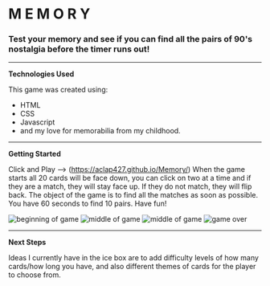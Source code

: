 # M E M O R Y
### Test your memory and see if you can find all the pairs of 90's nostalgia before the timer runs out!
***


**Technologies Used**

This game was created using:
- HTML
- CSS
- Javascript
- and my love for memorabilia from my childhood. 


***

**Getting Started**

Click and Play --> (https://aclap427.github.io/Memory/)
When the game starts all 20 cards will be face down, you can click on two at a time and if they are a match, they will stay face up. If they do not match, they will flip back. The object of the game is to find all the matches as soon as possible.
You have 60 seconds to find 10 pairs. Have fun!

![beginning of game](https://i.imgur.com/96L9nzC.png?2)
![middle of game](https://i.imgur.com/Lh2omUR.png?2)
![middle of game](https://i.imgur.com/63Y0pSz.png?2)
![game over](https://i.imgur.com/sgaZVBU.png?2)
***

**Next Steps**

Ideas I currently have in the ice box are to add difficulty levels of how many cards/how long you have, and also different themes of cards for the player to choose from.
